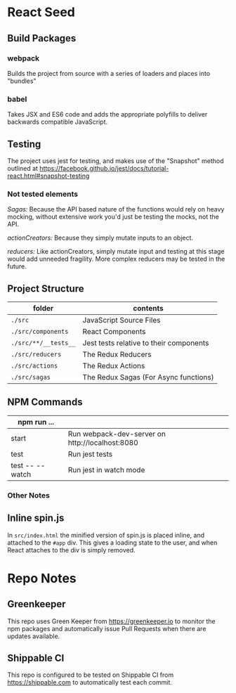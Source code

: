 # React Seed

## Build Packages

### webpack
Builds the project from source with a series of loaders and places into "bundles"

### babel
Takes JSX and ES6 code and adds the appropriate polyfills to deliver backwards
compatible JavaScript.

## Testing

The project uses jest for testing, and makes use of the "Snapshot" method outlined at https://facebook.github.io/jest/docs/tutorial-react.html#snapshot-testing

### Not tested elements
*Sagas:* Because the API based nature of the functions would rely on heavy mocking, without extensive work you'd just be testing the mocks, not the API.

*actionCreators:* Because they simply mutate inputs to an object.

*reducers:* Like actionCreators, simply mutate input and testing at this stage would add unneeded fragility. More complex reducers may be tested in the future.



## Project Structure

| folder               | contents                                              |
|----------------------|-------------------------------------------------------|
| `./src`              | JavaScript Source Files                               |
| `./src/components`   | React Components                                      |
| `./src/**/__tests__` | Jest tests relative to their components               |
| `./src/reducers`     | The Redux Reducers                                    |
| `./src/actions`      | The Redux Actions                                     |
| `./src/sagas`        | The Redux Sagas (For Async functions)                 |

## NPM Commands

| npm run ...     |                                                  |
|-----------------|--------------------------------------------------|
| start           | Run webpack-dev-server on http://localhost:8080  |
| test            | Run jest tests                                   |
| test -- --watch | Run jest in watch mode                           |

### Other Notes

## Inline spin.js

In `src/index.html` the minified version of spin.js is placed inline, and attached to the `#app` div.
This gives a loading state to the user, and when React attaches to the div is simply removed.

# Repo Notes

## Greenkeeper
This repo uses Green Keeper from https://greenkeeper.io to monitor the npm packages and automatically issue Pull Requests when there are updates available.

## Shippable CI
This repo is configured to be tested on Shippable CI from https://shippable.com  to automatically test each commit.
